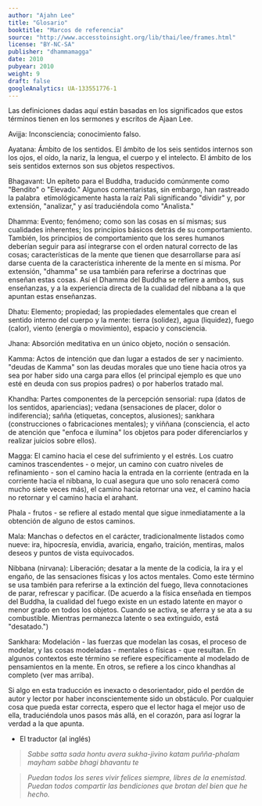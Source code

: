 ```yaml
---
author: "Ajahn Lee"
title: "Glosario"
booktitle: "Marcos de referencia"
source: "http://www.accesstoinsight.org/lib/thai/lee/frames.html"
license: "BY-NC-SA"
publisher: "dhammamagga"
date: 2010
pubyear: 2010 
weight: 9
draft: false
googleAnalytics: UA-133551776-1
---
```


Las definiciones dadas aquí están basadas en los significados que estos términos tienen en los sermones y escritos de Ajaan Lee.  

Avijja: Inconsciencia; conocimiento falso.  

Ayatana: Ámbito de los sentidos. El ámbito de los seis sentidos internos son los ojos, el oído, la nariz, la lengua, el cuerpo y el intelecto. El ámbito de los seis sentidos externos son sus objetos respectivos.  

Bhagavant: Un epíteto para el Buddha, traducido comúnmente como "Bendito" o "Elevado." Algunos comentaristas, sin embargo, han rastreado la palabra  etimológicamente hasta la raíz Pali significando "dividir" y, por extensión, "analizar," y así traduciéndola como "Analista."  

Dhamma: Evento; fenómeno; como son las cosas en sí mismas; sus cualidades inherentes; los principios básicos detrás de su comportamiento. También, los principios de comportamiento que los seres humanos deberían seguir para así integrarse con el orden natural correcto de las cosas; características de la mente que tienen que desarrollarse para así darse cuenta de la característica inherente de la mente en sí misma. Por extensión, "dhamma" se usa también para referirse a doctrinas que enseñan estas cosas. Así el Dhamma del Buddha se refiere a ambos, sus enseñanzas, y a la experiencia directa de la cualidad del nibbana a la que apuntan estas enseñanzas.  

Dhatu: Elemento; propiedad; las propiedades elementales que crean el sentido interno del cuerpo y la mente: tierra (solidez), agua (liquidez), fuego (calor), viento (energía o movimiento), espacio y consciencia.  

Jhana: Absorción meditativa en un único objeto, noción o sensación.  

Kamma: Actos de intención que dan lugar a estados de ser y nacimiento. "deudas de Kamma" son las deudas morales que uno tiene hacia otros ya sea por haber sido una carga para ellos (el principal ejemplo es que uno esté en deuda con sus propios padres) o por haberlos tratado mal.  

Khandha: Partes componentes de la percepción sensorial: rupa (datos de los sentidos, apariencias); vedana (sensaciones de placer, dolor o indiferencia); sañña (etiquetas, conceptos, alusiones); sankhara (construcciones o fabricaciones mentales); y viññana (consciencia, el acto de atención que "enfoca e ilumina" los objetos para poder diferenciarlos y realizar juicios sobre ellos).  

Magga: El camino hacia el cese del sufrimiento y el estrés. Los cuatro caminos trascendentes - o mejor, un camino con cuatro niveles de refinamiento - son el camino hacia la entrada en la corriente (entrada en la corriente hacia el nibbana, lo cual asegura que uno solo renacerá como mucho siete veces más), el camino hacia retornar una vez, el camino hacia no retornar y el camino hacia el arahant.  

Phala - frutos - se refiere al estado mental que sigue inmediatamente a la obtención de alguno de estos caminos.  

Mala: Manchas o defectos en el carácter, tradicionalmente listados como nueve: ira, hipocresía, envidia, avaricia, engaño, traición, mentiras, malos deseos y puntos de vista equivocados.  

Nibbana (nirvana): Liberación; desatar a la mente de la codicia, la ira y el engaño, de las sensaciones físicas y los actos mentales. Como este término se usa también para referirse a la extinción del fuego, lleva connotaciones de parar, refrescar y pacificar. (De acuerdo a la física enseñada en tiempos del Buddha, la cualidad del fuego existe en un estado latente en mayor o menor grado en todos los objetos. Cuando se activa, se aferra y se ata a su combustible. Mientras permanezca latente o sea extinguido, está "desatado.")  

Sankhara: Modelación - las fuerzas que modelan las cosas, el proceso de modelar, y las cosas modeladas - mentales o físicas - que resultan. En algunos contextos este término se refiere específicamente al modelado de pensamientos en la mente. En otros, se refiere a los cinco khandhas al completo (ver mas arriba).  

Si algo en esta traducción es inexacto o desorientador, pido el perdón de autor y lector por haber inconscientemente sido un obstáculo. Por cualquier cosa que pueda estar correcta, espero que el lector haga el mejor uso de ella, traduciéndola unos pasos más allá, en el corazón, para así lograr la verdad a la que apunta.  

- El traductor (al inglés)

> *Sabbe satta sada hontu*
> *avera sukha-jivino*
> *katam puñña-phalam mayham*
> *sabbe bhagi bhavantu te*

> *Puedan todos los seres vivir felices siempre,*
> *libres de la enemistad.*
> *Puedan todos compartir las bendiciones*
> *que brotan del bien que he hecho.*
